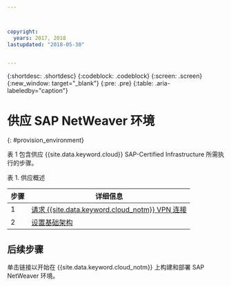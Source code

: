 ```yaml
---



copyright:
  years: 2017, 2018
lastupdated: "2018-05-30"


---
```


{:shortdesc: .shortdesc}
{:codeblock: .codeblock}
{:screen: .screen}
{:new_window: target="_blank"}
{:pre: .pre}
{:table: .aria-labeledby="caption"}


# 供应 SAP NetWeaver 环境
{: #provision_environment}

表 1 包含供应 {{site.data.keyword.cloud}} SAP-Certified Infrastructure 所需执行的步骤。 

表 1. 供应概述

|步骤|详细信息|
| --- | --- |
|1 |[请求 {{site.data.keyword.cloud_notm}} VPN 连接](/docs/infrastructure/sap-netweaver/sap-requesting-setting-up-VPN.html) |
|2 |[设置基础架构](/docs/infrastructure/sap-netweaver/sap-setting-up-infrastructure.html) |

## 后续步骤

单击链接以开始在 {{site.data.keyword.cloud_notm}} 上构建和部署 SAP NetWeaver 环境。
